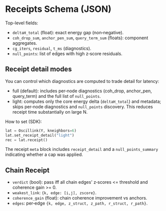 # Receipts Schema (JSON)

Top-level fields:
- `deltaH_total` (float): exact energy gap (non‑negative).
- `coh_drop_sum`, `anchor_pen_sum`, `query_term_sum` (floats): component aggregates.
- `cg_iters`, `residual`, `t_ms` (diagnostics).
- `null_points`: list of edges with high z‑score residuals.

## Receipt detail modes

You can control which diagnostics are computed to trade detail for latency:

- full (default): includes per‑node diagnostics (coh_drop, anchor_pen, query_term) and the full list of `null_points`.
- light: computes only the core energy delta (`deltaH_total`) and metadata; skips per‑node diagnostics and `null_points` discovery. This reduces receipt time substantially on large N.

How to set (SDK):

```python
lat = Oscillink(Y, kneighbors=6)
lat.set_receipt_detail("light")
rec = lat.receipt()
```

The receipt `meta` block includes `receipt_detail` and a `null_points_summary` indicating whether a cap was applied.

## Chain Receipt
- `verdict` (bool): pass iff all chain edges' z‑scores <= threshold and coherence gain >= 0.
- `weakest_link`: `{k, edge: [i,j], zscore}`.
- `coherence_gain` (float): chain coherence improvement vs anchors.
- `edges`: per‑edge `{k, edge, z_struct, z_path, r_struct, r_path}`.
